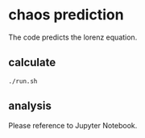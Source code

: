 # chaos prediction

The code predicts the lorenz equation.

## calculate

```
./run.sh
```

## analysis

Please reference to Jupyter Notebook.
